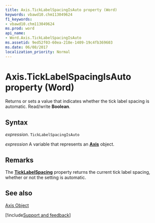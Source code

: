 ```yaml
---
title: Axis.TickLabelSpacingIsAuto property (Word)
keywords: vbawd10.chm113049624
f1_keywords:
- vbawd10.chm113049624
ms.prod: word
api_name:
- Word.Axis.TickLabelSpacingIsAuto
ms.assetid: 9ed52f03-60ea-218e-1409-19c4fb369603
ms.date: 06/08/2017
localization_priority: Normal
---
```



# Axis.TickLabelSpacingIsAuto property (Word)

Returns or sets a value that indicates whether the tick label spacing is automatic. Read/write  **Boolean**.


## Syntax

_expression_. `TickLabelSpacingIsAuto`

_expression_ A variable that represents an **[Axis](Word.Axis.md)** object.


## Remarks

The  **[TickLabelSpacing](Word.Axis.TickLabelSpacing.md)** property returns the current tick label spacing, whether or not the setting is automatic.


## See also


[Axis Object](Word.Axis.md)

[!include[Support and feedback](~/includes/feedback-boilerplate.md)]